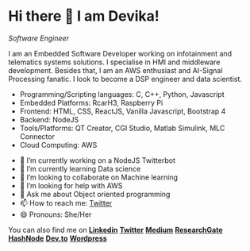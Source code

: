 # Hi there 👋 I am Devika!

*Software Engineer*

I am an Embedded Software Developer working on infotainment and telematics systems solutions. I specialise in HMI and middleware development. Besides that, I am an AWS enthusiast and AI-Signal Processing fanatic. I look to become a DSP engineer and data scientist.

* Programming/Scripting languages: C, C++, Python, Javascript
* Embedded Platforms: RcarH3, Raspberry Pi
* Frontend: HTML, CSS, ReactJS, Vanilla Javascript, Bootstrap 4
* Backend: NodeJS
* Tools/Platforms: QT Creator, CGI Studio, Matlab Simulink, MLC Connector
* Cloud Computing: AWS

- 🔭 I’m currently working on a NodeJS Twitterbot
- 🌱 I’m currently learning Data science
- 👯 I’m looking to collaborate on Machine learning
- 🤔 I’m looking for help with AWS
- 💬 Ask me about Object oriented programming
- 📫 How to reach me: [Twitter](https://twitter.com/UltimateDevas)
- 😄 Pronouns: She/Her


You can also find me on
[**Linkedin**](https://www.linkedin.com/in/devika-ajith-b3ba14105/) [**Twitter**](https://twitter.com/UltimateDevas) 
[**Medium**](https://medium.com/@devikaajt) [**ResearchGate**](https://www.researchgate.net/profile/Devika_Ajith?_sg=V3pLE6GtUie977dic6iGVv1HoMTmWKhuR0rW3xPHWteL76iigPBYNcKDpndubCxICAyIVwN1Bs04LoI) [**HashNode**](https://hashnode.com/@dekaio) [**Dev.to**](https://dev.to/dekaio) [**Wordpress**](https://thecontroversialindian.wordpress.com/)


<!--
**dekaio/dekaio** is a ✨ _special_ ✨ repository because its `README.md` (this file) appears on your GitHub profile.
--- ⚡ Fun fact: 
Here are some ideas to get you started:


-->
